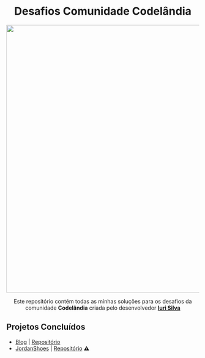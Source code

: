 <div align="center">
 <h1>Desafios Comunidade Codelândia</h1> 
</div>

<div align="center">
 <img src="https://github.com/gabrielalencs/Desafios-Codelandia/assets/127636935/3a3cefab-0f08-4a31-93db-6b05c7fc011a" width="700px">
<p>Este repositório contém todas as minhas soluções para os desafios da comunidade <strong>Codelândia</strong> criada pelo desenvolvedor  <strong> <a href="https://github.com/iuricode">Iuri Silva</a> </strong> </p>
</div>


## Projetos Concluídos
- <a href="https://gabrielalencs.github.io/Desafios-Codelandia/desafio_01/">Blog</a> | <a href="https://github.com/gabrielalencs/Desafios-Codelandia/tree/main/desafio_01">Repositório</a>
- <a href="">JordanShoes</a> | <a href="https://github.com/gabrielalencs/Desafios-Codelandia/tree/main/desafio_02">Repositório</a> ⚠️
